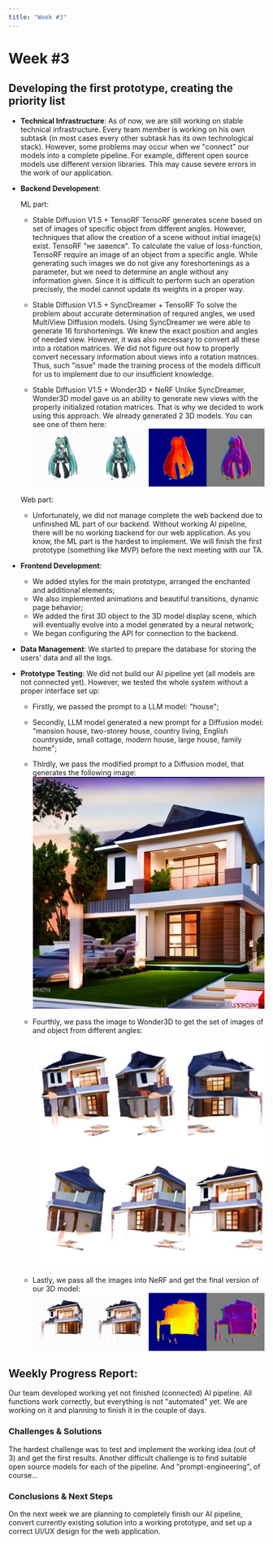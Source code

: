 ```yaml
---
title: "Week #3"
---
```


# **Week #3**

## **Developing the first prototype, creating the priority list**

- **Technical Infrastructure**:
As of now, we are still working on stable technical infrastructure. Every team member is working on his own subtask (in most cases every other subtask has its own technological stack). However, some problems may occur when we "connect" our models into a complete pipeline.
For example, different open source models use different version libraries. This may cause severe errors in the work of our application.

- **Backend Development**:

   ML part:
    * Stable Diffusion V1.5 + TensoRF
    TensoRF generates scene based on set of images of specific object from different angles. However, techniques that allow the creation of a scene without initial image(s) exist. TensoRF "не завелся". To calculate the value of loss-function, TensoRF require an image of an object from a specific angle. While generating such images we do not give any foreshortenings as a parameter, but we need to determine an angle without any information given. Since it is difficult to perform such an operation precisely, the model cannot update its weights in a proper way.

    * Stable Diffusion V1.5 + SyncDreamer + TensoRF
    To solve the problem about accurate determination of requred angles, we used MultiView Diffusion models. Using SyncDreamer we were able to generate 16 forshortenings. We knew the exact position and angles of needed view. However, it was also necessary to convert all these into a rotation matrices. We did not figure out how to properly convert necessary information about views into a rotation matrices. Thus, such "issue" made the training process of the models difficult for us to implement due to our insufficient knowledge.

    * Stable Diffusion V1.5 + Wonder3D + NeRF
    Unlike SyncDreamer, Wonder3D model gave us an ability to generate new views with the properly initialized rotation matrices. That is why we decided to work using this approach. We already generated 2 3D models. You can see one of them here:
![Girl_1](/static/2024/OmniShaper/Girl_1.gif)

   Web part:
    * Unfortunately, we did not manage complete the web backend due to unfinished ML part of our backend.
    Without working AI pipeline, there will be no working backend for our web application. As you know, the ML part is the hardest to implement. We will finish the first prototype (something like MVP) before the next meeting with our TA. 


- **Frontend Development**:
    * We added styles for the main prototype, arranged the enchanted and additional elements;
    * We also implemented animations and beautiful transitions, dynamic page behavior;
    * We added the first 3D object to the 3D model display scene, which will eventually evolve into a model generated by a neural network;
    * We began configuring the API for connection to the backend.


- **Data Management**:
    We started to prepare the database for storing the users' data and all the logs.

- **Prototype Testing**:
We did not build our AI pipeline yet (all models are not connected yet). However, we tested the whole system without a proper interface set up:
    * Firstly, we passed the prompt to a LLM model:
    "house";
    * Secondly, LLM model generated a new prompt for a Diffusion model:
    "mansion house, two-storey house, country living, English countryside, small cottage, modern house, large house, family home";
    * Thirdly, we pass the modified prompt to a Diffusion model, that generates the following image:
![House_1_img](/static/2024/OmniShaper/House_1.png)

    * Fourthly, we pass the image to Wonder3D to get the set of images of and object from different angles:
![House_1_img](/static/2024/OmniShaper/House_1_collage.png)
    
    * Lastly, we pass all the images into NeRF and get the final version of our 3D model:
![House_1](/static/2024/OmniShaper/House_1.gif)

## **Weekly Progress Report**:

Our team developed working yet not finished (connected) AI pipeline. All functions work correctly, but everything is not "automated" yet. We are working on it and planning to finish it in the couple of days.

### **Challenges & Solutions**
The hardest challenge was to test and implement the working idea (out of 3) and get the first results.
Another difficult challenge is to find suitable open source models for each of the pipeline. 
And "prompt-engineering", of course...

### **Conclusions & Next Steps**
On the next week we are planning to completely finish our AI pipeline, convert currently existing solution into a working prototype, and set up a correct UI/UX design for the web application.
